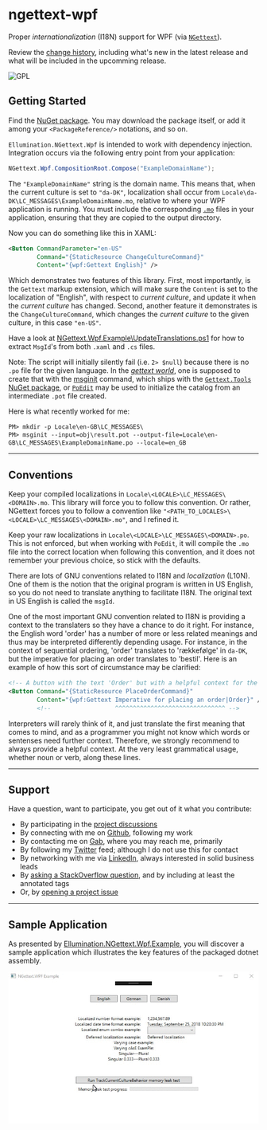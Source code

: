# ngettext-wpf
Proper _internationalization_ (I18N) support for WPF (via [`NGettext`](https://github.com/VitaliiTsilnyk/NGettext)).

Review the <a href="CHANGELOG.md">change history</a>, including what&apos;s new in the latest release and what will be included in the upcomming release.

[//]: <> (TODO: Lookup shields.io badges for nuget package versions, etc.)
[//]: <> (TODO: Could also perhaps automate not only build but also unit tests passing/failing.)

<!-- TODO: we may ping appveyor and leverage it as well but not right now
  [![Build status](https://ci.appveyor.com/api/projects/status/s344j6n3gpvjxjof?svg=true)](https://ci.appveyor.com/project/robert-j-engdahl/ngettext-wpf) -->

![GPL](https://www.gnu.org/graphics/gplv3-88x31.png)

## Getting Started
[//]: <> (TODO: Needs work, also attention re: CompositionRoot.Compose.)
[//]: <> (TODO: We think NGettext does support 'domains' which is a good thing; need to verify that fact.)
[//]: <> (TODO: Further we think that domain-based contexts should be able to support isolation, containment.)
[//]: <> (TODO: i.e. for use cases, such as per Window/Control, enum values, etc)

Find the [NuGet package](https://www.nuget.org/packages/Ellumination.NGettext.Wpf). You may download the package itself, or add it among your `<PackageReference/>` notations, and so on.

`Ellumination.NGettext.Wpf` is intended to work with dependency injection. Integration occurs via the following entry point from your application:

```c#
NGettext.Wpf.CompositionRoot.Compose("ExampleDomainName");
```

The `"ExampleDomainName"` string is the domain name. This means that, when the current culture is set to `"da-DK"`, localization shall occur from `Locale\da-DK\LC_MESSAGES\ExampleDomainName.mo`, relative to where your WPF application is running. You must include the corresponding [`.mo`](https://file.org/extension/mo) files in your application, ensuring that they are copied to the output directory.

Now you can do something like this in XAML:

```xml
<Button CommandParameter="en-US" 
        Command="{StaticResource ChangeCultureCommand}" 
        Content="{wpf:Gettext English}" />
```

Which demonstrates two features of this library. First, most importantly, is the `Gettext` markup extension, which will make sure the `Content` is set to the localization of "English", with respect to _current culture_, and update it when the _current culture_ has changed. Second, another feature it demonstrates is the `ChangeCultureCommand`, which changes the _current culture_ to the given culture, in this case `"en-US"`.

Have a look at [NGettext.Wpf.Example\UpdateTranslations.ps1](examples/Ellumination.NGettext.Wpf.Example/UpdateLocalization.ps1) for how to extract `MsgId`&apos;s from both `.xaml` and `.cs` files.

Note: The script will initially silently fail (i.e. `2> $null`) because there is no `.po` file for the given language. In the [_gettext world_](https://en.wikipedia.org/wiki/Gettext), one is supposed to create that with the [msginit](https://gnu.org/software/gettext/manual/html_node/Creating.html) command, which ships with the [`Gettext.Tools` NuGet package](https://nuget.org/packages/Gettext.Tools), or [`PoEdit`](https://poedit.net) may be used to initialize the catalog from an intermediate `.pot` file created.

Here is what recently worked for me:

```
PM> mkdir -p Locale\en-GB\LC_MESSAGES\
PM> msginit --input=obj\result.pot --output-file=Locale\en-GB\LC_MESSAGES\ExampleDomainName.po --locale=en_GB
```

---

## Conventions
[//]: <> (Why 'Locale'? <LOCALE>? LC_MESSAGES? I think I see the historical precedent for having done that, but still...)

<!-- TODO: not so much any more, I think there is an opportunity to convey a Stream which may generally locate assets 'anywhere' other than the legacy 'LC_MESSAGES' -->
Keep your compiled localizations in `Locale\<LOCALE>\LC_MESSAGES\<DOMAIN>.mo`. This library will force you to follow this convention. Or rather, NGettext forces you to follow a convention like `"<PATH_TO_LOCALES>\<LOCALE>\LC_MESSAGES\<DOMAIN>.mo"`, and I refined it.

Keep your raw localizations in `Locale\<LOCALE>\LC_MESSAGES\<DOMAIN>.po`. This is not enforced, but when working with `PoEdit`, it will compile the `.mo` file into the correct location when following this convention, and it does not remember your previous choice, so stick with the defaults.

There are lots of GNU conventions related to I18N and _localization_ (L10N). One of them is the notion that the original program is written in US English, so you do not need to translate anything to facilitate I18N. The original text in US English is called the `msgId`.

One of the most important GNU convention related to I18N is providing a context to the translaters so they have a chance to do it right. For instance, the English word 'order' has a number of more or less related meanings and thus may be interpreted differently depending usage. For instance, in the context of sequential ordering, 'order' translates to 'rækkefølge' in `da-DK`, but the imperative for placing an order translates to 'bestil'. Here is an example of how this sort of circumstance may be clarified:

```xml
<!-- A button with the text 'Order' but with a helpful context for the translators -->
<Button Command="{StaticResource PlaceOrderCommand}" 
        Content="{wpf:Gettext Imperative for placing an order|Order}" />
        <!--                  ^^^^^^^^^^^^^^^^^^^^^^^^^^^^^^^ -->
```

Interpreters will rarely think of it, and just translate the first meaning that comes to mind, and as a programmer you might not know which words or sentenses need further context. Therefore, we strongly recommend to always provide a helpful context. At the very least grammatical usage, whether noun or verb, along these lines.

---

## Support

Have a question, want to participate, you get out of it what you contribute:

- By participating in the [project discussions](https://github.com/mwpowellhtx/Ellumination.NGettext.Wpf/discussions)
- By connecting with me on [Github](https://github.com/mwpowellhtx), following my work
- By contacting me on [Gab](https://gab.com/michaelwplde), where you may reach me, primarily
- By following my [Twitter](https://twitter.com/Michael88973702) feed; although I do not use this for contact
- By networking with me via [LinkedIn](https://linkedin.com/in/mwpowellhtx72), always interested in solid business leads
- By [asking a StackOverflow question](https://stackoverflow.com/questions/ask?tags=ngettext.wpf), and by including at least the annotated tags
- Or, by [opening a project issue](https://github.com/mwpowellhtx/Ellumination.NGettext.Wpf/issues)

---

## Sample Application
[//]: <> (TODO: we can stand to think about the example, and breakout out a more 1C proper view model.)
[//]: <> (TODO: contrasted with actual Windows INPC properties, which is kind of counter to the MVVM architecture.)

As presented by [Ellumination.NGettext.Wpf.Example](examples/Ellumination.NGettext.Wpf.Example), you will discover a sample application which illustrates the key features of the packaged dotnet assembly.

![Demo](docs/demo.gif)
